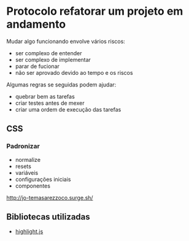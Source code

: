 # Protocolo refatorar um projeto em andamento

Mudar algo funcionando envolve vários riscos:

- ser complexo de entender
- ser complexo de implementar
- parar de fucionar
- não ser aprovado devido ao tempo e os riscos

Algumas regras se seguidas podem ajudar:

- quebrar bem as tarefas
- criar testes antes de mexer
- criar uma ordem de execução das tarefas

## CSS
### Padronizar

- normalize
- resets
- variáveis
- configurações iniciais
- componentes

http://jo-temasarezzoco.surge.sh/

## Bibliotecas utilizadas

- [highlight.js](https://highlightjs.org/)

